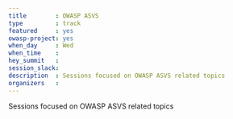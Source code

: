 ```yaml
---
title        : OWASP ASVS
type         : track
featured     : yes
owasp-project: yes
when_day     : Wed
when_time    :
hey_summit   :
session_slack:
description  : Sessions focused on OWASP ASVS related topics
organizers   :
---
```

Sessions focused on OWASP ASVS related topics
